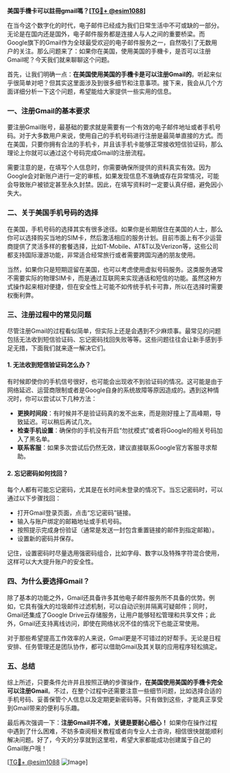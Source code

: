 **美国手機卡可以註冊gmail嗎？[[TG💪+ @esim1088](https://t.me/s/esim1088)]**

在当今这个数字化的时代，电子邮件已经成为我们日常生活中不可或缺的一部分。无论是在国内还是国外，电子邮件服务都是连接人与人之间的重要桥梁。而Google旗下的Gmail作为全球最受欢迎的电子邮件服务之一，自然吸引了无数用户的关注。那么问题来了：如果你在美国，使用美国的手機卡，是否可以注册Gmail呢？今天我们就来聊聊这个问题。

首先，让我们明确一点：**在美国使用美国的手機卡是可以注册Gmail的**。听起来似乎很简单对吧？但其实这里面涉及到很多细节和注意事项。接下来，我会从几个方面详细分析一下这个问题，希望能给大家提供一些实用的信息。

### 一、注册Gmail的基本要求

要注册Gmail账号，最基础的要求就是需要有一个有效的电子邮件地址或者手机号码。对于大多数用户来说，使用自己的手机号码进行注册是最简单直接的方式。而在美国，只要你拥有合法的手机卡，并且该手机卡能够正常接收短信验证码，那么理论上你就可以通过这个号码完成Gmail的注册流程。

需要注意的是，在填写个人信息时，你需要确保所提供的资料真实有效。因为Google会对新账户进行一定的审核，如果发现信息不准确或存在异常情况，可能会导致账户被锁定甚至永久封禁。因此，在填写资料时一定要认真仔细，避免因小失大。

### 二、关于美国手机号码的选择

在美国，手机号码的选择其实有很多途径。如果你是长期居住在美国的人士，那么你可以选择购买当地的SIM卡，然后激活相应的服务计划。目前市面上有不少运营商提供了灵活多样的套餐选择，比如T-Mobile、AT&T以及Verizon等，这些公司都支持国际漫游功能，非常适合经常旅行或者需要跨国沟通的朋友使用。

当然，如果你只是短期逗留在美国，也可以考虑使用虚拟号码服务。这类服务通常不需要实际的物理SIM卡，而是通过互联网来实现通话和短信的功能。虽然这种方式操作起来相对便捷，但在安全性上可能不如传统手机卡可靠，所以在选择时需要权衡利弊。

### 三、注册过程中的常见问题

尽管注册Gmail的过程看似简单，但实际上还是会遇到不少麻烦事。最常见的问题包括无法收到短信验证码、忘记密码找回失败等等。这些问题往往会让新手感到手足无措，下面我们就来逐一解决它们。

#### 1. 无法收到短信验证码怎么办？

有时候即使你的手机信号很好，也可能会出现收不到验证码的情况。这可能是由于网络延迟、运营商限制或者是Google自身的系统故障等原因造成的。遇到这种情况时，你可以尝试以下几种方法：

- **更换时间段**：有时候并不是验证码真的发不出来，而是刚好撞上了高峰期，导致延迟。可以稍后再试几次。
- **检查手机设置**：确保你的手机没有开启“勿扰模式”或者将Google的相关号码加入了黑名单。
- **联系客服**：如果多次尝试后仍然无效，建议直接联系Google官方客服寻求帮助。

#### 2. 忘记密码如何找回？

每个人都有可能忘记密码，尤其是在长时间未登录的情况下。当忘记密码时，可以通过以下步骤找回：

- 打开Gmail登录页面，点击“忘记密码”链接。
- 输入与账户绑定的邮箱地址或手机号码。
- 按照提示完成身份验证（通常是发送一封包含重置链接的邮件到指定邮箱）。
- 设置新的密码并保存。

记住，设置密码时尽量选用强密码组合，比如字母、数字以及特殊字符混合使用，这样可以大大提升账户的安全性。

### 四、为什么要选择Gmail？

除了基本的功能之外，Gmail还具备许多其他电子邮件服务所不具备的优势。例如，它具有强大的垃圾邮件过滤机制，可以自动识别并隔离可疑邮件；同时，Gmail还集成了Google Drive云存储服务，让用户能够轻松管理和共享文件；此外，Gmail还支持离线访问，即使在网络状况不佳的情况下也能正常使用。

对于那些希望提高工作效率的人来说，Gmail更是不可错过的好帮手。无论是日程安排、任务管理还是团队协作，都可以借助Gmail及其关联的应用程序轻松搞定。

### 五、总结

综上所述，只要条件允许并且按照正确的步骤操作，**在美国使用美国的手機卡完全可以注册Gmail**。不过，在整个过程中还需要注意一些细节问题，比如选择合适的手机号码、妥善保管个人信息以及定期更新密码等。只有做到这些，才能真正享受到Gmail带来的便利与乐趣。

最后再次强调一下：**注册Gmail并不难，关键是要耐心细心！** 如果你在操作过程中遇到了什么困难，不妨多查阅相关教程或者向专业人士咨询，相信很快就能顺利解决问题。好了，今天的分享就到这里啦，希望大家都能成功创建属于自己的Gmail账户哦！

[[TG💪+ @esim1088](https://t.me/s/esim1088) ![Image](https://i.postimg.cc/4NQfJmqS/Snipaste-2025-05-13-00-14-12.png)]
